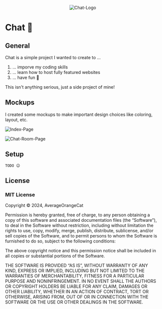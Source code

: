 <div align="center">

![Chat-Logo](https://github.com/AverageOrangeCat/chat/assets/74761380/321a40c2-0423-4afc-936c-766fb2bd59d4)

</div>

# Chat 🎉

## General

Chat is a simple project I wanted to create to ...

1. ... imporve my coding skills
2. ... learn how to host fully featured websites
3. ... have fun 🥳

This isn't anything serious, just a side project of mine!

## Mockups

I created some mockups to make important design choices like coloring, layout, etc. 

![Index-Page](https://github.com/AverageOrangeCat/chat/assets/74761380/f7be3d8f-63c1-4df0-9295-9d95f994c8ca)

![Chat-Room-Page](https://github.com/AverageOrangeCat/chat/assets/74761380/e67548ae-6955-46ae-8737-4916c7bb5154)

## Setup

    TODO 😉

## License

### MIT License

Copyright © 2024, AverageOrangeCat

Permission is hereby granted, free of charge, to any person obtaining a copy of this software and associated documentation files (the “Software”), to deal in the Software without restriction, including without limitation the rights to use, copy, modify, merge, publish, distribute, sublicense, and/or sell copies of the Software, and to permit persons to whom the Software is furnished to do so, subject to the following conditions:

The above copyright notice and this permission notice shall be included in all copies or substantial portions of the Software.

THE SOFTWARE IS PROVIDED “AS IS”, WITHOUT WARRANTY OF ANY KIND, EXPRESS OR IMPLIED, INCLUDING BUT NOT LIMITED TO THE WARRANTIES OF MERCHANTABILITY, FITNESS FOR A PARTICULAR PURPOSE AND NONINFRINGEMENT. IN NO EVENT SHALL THE AUTHORS OR COPYRIGHT HOLDERS BE LIABLE FOR ANY CLAIM, DAMAGES OR OTHER LIABILITY, WHETHER IN AN ACTION OF CONTRACT, TORT OR OTHERWISE, ARISING FROM, OUT OF OR IN CONNECTION WITH THE SOFTWARE OR THE USE OR OTHER DEALINGS IN THE SOFTWARE.
